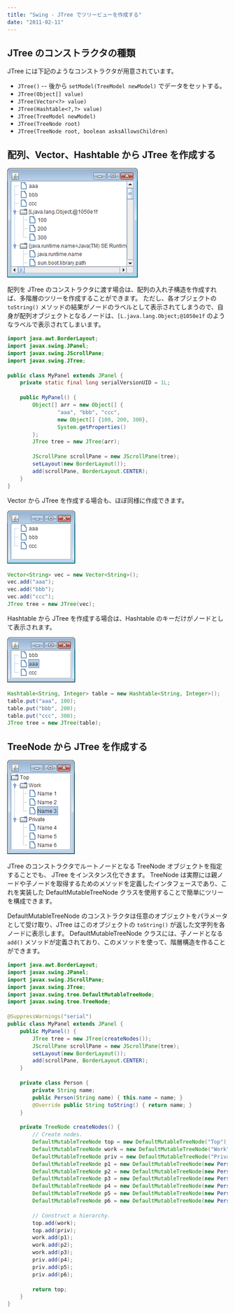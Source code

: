 ```yaml
---
title: "Swing - JTree でツリービューを作成する"
date: "2011-02-11"
---
```


JTree のコンストラクタの種類
----

JTree には下記のようなコンストラクタが用意されています。

- `JTree()` -- 後から `setModel(TreeModel newModel)` でデータをセットする。
- `JTree(Object[] value)`
- `JTree(Vector<?> value)`
- `JTree(Hashtable<?,?> value)`
- `JTree(TreeModel newModel)`
- `JTree(TreeNode root)`
- `JTree(TreeNode root, boolean asksAllowsChildren)`


配列、Vector、Hashtable から JTree を作成する
----

![jtree-array.png](./jtree-array.png)

配列を JTree のコンストラクタに渡す場合は、配列の入れ子構造を作成すれば、多階層のツリーを作成することができます。
ただし、各オブジェクトの `toString()` メソッドの結果がノードのラベルとして表示されてしまうので、自身が配列オブジェクトとなるノードは、`[L.java.lang.Object;@1050e1f` のようなラベルで表示されてしまいます。

~~~ java
import java.awt.BorderLayout;
import javax.swing.JPanel;
import javax.swing.JScrollPane;
import javax.swing.JTree;

public class MyPanel extends JPanel {
    private static final long serialVersionUID = 1L;

    public MyPanel() {
        Object[] arr = new Object[] {
                "aaa", "bbb", "ccc",
                new Object[] {100, 200, 300},
                System.getProperties()
        };
        JTree tree = new JTree(arr);

        JScrollPane scrollPane = new JScrollPane(tree);
        setLayout(new BorderLayout());
        add(scrollPane, BorderLayout.CENTER);
    }
}
~~~

Vector から JTree を作成する場合も、ほぼ同様に作成できます。

![jtree-vector.png](./jtree-vector.png)

~~~ java
Vector<String> vec = new Vector<String>();
vec.add("aaa");
vec.add("bbb");
vec.add("ccc");
JTree tree = new JTree(vec);
~~~

Hashtable から JTree を作成する場合は、Hashtable のキーだけがノードとして表示されます。

![jtree-hashtable.png](./jtree-hashtable.png)

~~~ java
Hashtable<String, Integer> table = new Hashtable<String, Integer>();
table.put("aaa", 100);
table.put("bbb", 200);
table.put("ccc", 300);
JTree tree = new JTree(table);
~~~


TreeNode から JTree を作成する
----

![jtree-from-treenode.png](./jtree-from-treenode.png)

JTree のコンストラクタでルートノードとなる TreeNode オブジェクトを指定することでも、
JTree をインスタンス化できます。
TreeNode は実際には親ノードや子ノードを取得するためのメソッドを定義したインタフェースであり、これを実装した DefaultMutableTreeNode クラスを使用することで簡単にツリーを構成できます。

DefaultMutableTreeNode のコンストラクタは任意のオブジェクトをパラメータとして受け取り、JTree はこのオブジェクトの `toString()` が返した文字列を各ノードに表示します。
DefaultMutableTreeNode クラスには、子ノードとなる `add()` メソッドが定義されており、このメソッドを使って、階層構造を作ることができます。

~~~ java
import java.awt.BorderLayout;
import javax.swing.JPanel;
import javax.swing.JScrollPane;
import javax.swing.JTree;
import javax.swing.tree.DefaultMutableTreeNode;
import javax.swing.tree.TreeNode;

@SuppressWarnings("serial")
public class MyPanel extends JPanel {
    public MyPanel() {
        JTree tree = new JTree(createNodes());
        JScrollPane scrollPane = new JScrollPane(tree);
        setLayout(new BorderLayout());
        add(scrollPane, BorderLayout.CENTER);
    }

    private class Person {
        private String name;
        public Person(String name) { this.name = name; }
        @Override public String toString() { return name; }
    }

    private TreeNode createNodes() {
        // Create nodes.
        DefaultMutableTreeNode top = new DefaultMutableTreeNode("Top");
        DefaultMutableTreeNode work = new DefaultMutableTreeNode("Work");
        DefaultMutableTreeNode priv = new DefaultMutableTreeNode("Private");
        DefaultMutableTreeNode p1 = new DefaultMutableTreeNode(new Person("Name 1"));
        DefaultMutableTreeNode p2 = new DefaultMutableTreeNode(new Person("Name 2"));
        DefaultMutableTreeNode p3 = new DefaultMutableTreeNode(new Person("Name 3"));
        DefaultMutableTreeNode p4 = new DefaultMutableTreeNode(new Person("Name 4"));
        DefaultMutableTreeNode p5 = new DefaultMutableTreeNode(new Person("Name 5"));
        DefaultMutableTreeNode p6 = new DefaultMutableTreeNode(new Person("Name 6"));

        // Construct a hierarchy.
        top.add(work);
        top.add(priv);
        work.add(p1);
        work.add(p2);
        work.add(p3);
        priv.add(p4);
        priv.add(p5);
        priv.add(p6);

        return top;
    }
}
~~~

